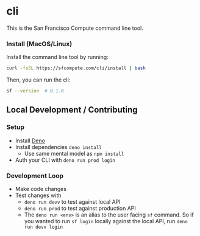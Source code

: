 # cli

This is the San Francisco Compute command line tool.

### Install (MacOS/Linux)

Install the command line tool by running:

```bash
curl -fsSL https://sfcompute.com/cli/install | bash
```

Then, you can run the cli:

```bash
sf --version  # 0.1.0
```

## Local Development / Contributing

### Setup

- Install [Deno](https://docs.deno.com/runtime/)
- Install dependencies `deno install`
  - Use same mental model as `npm install`
- Auth your CLI with `deno run prod login`

### Development Loop

- Make code changes
- Test changes with
  - `deno run devv` to test against local API
  - `deno run prod` to test against production API
  - The `deno run <env>` is an alias to the user facing `sf` command. So if you wanted to run `sf login` locally against the local API, run `deno run devv login`
